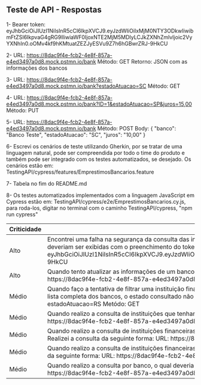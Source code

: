 ## Teste de API - Respostas

1- Bearer token: eyJhbGciOiJIUzI1NiIsInR5cCI6IkpXVCJ9.eyJzdWIiOiIxMjM0NTY3ODkwIiwibmFtZSI6IkpvaG4gRG9lIiwiaWF0IjoxNTE2MjM5MDIyLCJkZXNhZmlvIjoic2VyYXNhIn0.oOMv4kf9hKMtuatZEZJyESVu9Z7h6hGBwrZRJ-9HkCU

2- 	URL: https://8dac9f4e-fcb2-4e8f-857a-e4ed3497a0d8.mock.pstmn.io/bank
	Método: GET
	Retorno: JSON com as informações dos bancos

3- 	URL: https://8dac9f4e-fcb2-4e8f-857a-e4ed3497a0d8.mock.pstmn.io/bank?estadoAtuacao=SC
	Método: GET

4- 	URL: https://8dac9f4e-fcb2-4e8f-857a-e4ed3497a0d8.mock.pstmn.io/bank?ID=1&estadoAtuacao=SP&juros=15,00
	Método: PUT

5- 	URL: https://8dac9f4e-fcb2-4e8f-857a-e4ed3497a0d8.mock.pstmn.io/bank
	Método: POST
	Body:
		{
    	    "banco": "Banco Teste",
	        "estadoAtuacao": "SC",
	        "juros": "10,00"
		}

6- Escrevi os cenários de teste utilizando Gherkin, por se tratar de uma linguagem natural, pode ser compreendida por todo o time do produto e também pode ser integrado com os testes automatizados, se desejado. Os cenários estão em: TestingAPI/cypress/features/EmprestimosBancarios.feature

7- Tabela no fim do README.md
<table>
<thead>
<th>Criticidade</th>
<th>Descrição do erro para o dev</th>
</thead>
<tbody>
<tr>
<td>Alto</td>
<td>Encontrei uma falha na segurança da consulta das instituções financeiras, pois está sendo permitido consultar as mesmas informações independente de utilizar o token de autorização ou não. As responses só deveriam ser exibidas com o preenchimento do token, e sem o preenchimento deveria retornar Status 401 - Unauthorized. Utilizei o token: Barear eyJhbGciOiJIUzI1NiIsInR5cCI6IkpXVCJ9.eyJzdWIiOiIxMjM0NTY3ODkwIiwibmFtZSI6IkpvaG4gRG9lIiwiaWF0IjoxNTE2MjM5MDIyLCJkZXNhZmlvIjoic2VyYXNhIn0.oOMv4kf9hKMtuatZEZJyESVu9Z7h6hGBwrZRJ-9HkCU</td>
</tr>
<tr>
<td>Alto</td>
<td>Quando tento atualizar as informações de um banco mas sem os parâmetros necessários, é devolvido a mensagem de "Registro alterado com sucesso!" mesmo sem ter enviado alguma mudança:
URL: https://8dac9f4e-fcb2-4e8f-857a-e4ed3497a0d8.mock.pstmn.io/bank Metódo: PUT</td>
</tr>
<tr>
<td>Médio</td>
<td>Quando faço a tentativa de filtrar uma instituição financeira por um estado que não contém uma, é retornado instituições financeiras do estado SC, ao invés disso, deveria retornar Status 404 - Not Found, pois na lista completa dos bancos, o estado consultado não possui nenhuma instituição financeira. Realizei a consulta da seguinte forma:
URL: https://8dac9f4e-fcb2-4e8f-857a-e4ed3497a0d8.mock.pstmn.io/bank?estadoAtuacao=RS Metódo: GET</td>
</tr>
<tr>
<td>Médio</td>
<td>Quando realizo a consulta de instituições que tenham um juros abaixo de 0%, o qual deveria retornar Status 404 - Not Found,retorna sucesso com Status 200. Realizei a consulta da seguinte forma:
URL: https://8dac9f4e-fcb2-4e8f-857a-e4ed3497a0d8.mock.pstmn.io/bank?juros=-15 Metódo: GET</td>
</tr>
<tr>
<td>Médio</td>
<td>Quando realizo a consulta de instituições financeiras e juros de um estado específico com a url inválida, o qual deveria retornar Status 400 - Bad Request, retorna Status 200 com todos os bancos exibidos. Realizei a consulta da seguinte forma:
URL: https://8dac9f4e-fcb2-4e8f-857a-e4ed3497a0d8.mock.pstmn.io/bank?estadoAtuac Metódo: GET</td>
</tr>
<tr>
<td>Médio</td>
<td>Quando realizo a consulta de instituições financeiras por seu ID, o qual deveria retornar Status 200 e somente o banco cujo ID foi consultado, retorna Status 200 com todos os bancos exibidos. Realizei a consulta da seguinte forma:
URL: https://8dac9f4e-fcb2-4e8f-857a-e4ed3497a0d8.mock.pstmn.io/bank?ID=1 Metódo: GET</td>
</tr>
<tr>
<td>Médio</td>
<td>Quando realizo a consulta por banco, o qual deveria retornar Status 200 e somente o banco que foi solicitado, retorna Status 200 com todos os bancos exibidos. Realizei a consulta da seguinte forma:
URL: https://8dac9f4e-fcb2-4e8f-857a-e4ed3497a0d8.mock.pstmn.io/bank?ID=1 Metódo: GET</td>
</tr>

8- Os testes automatizados implementados com a linguagem JavaScript em Cypress estão em: TestingAPI/cypress/e2e/EmprestimosBancarios.cy.js, para roda-los, digitar no terminal com o caminho TestingAPI/cypress, "npm run cypress"
